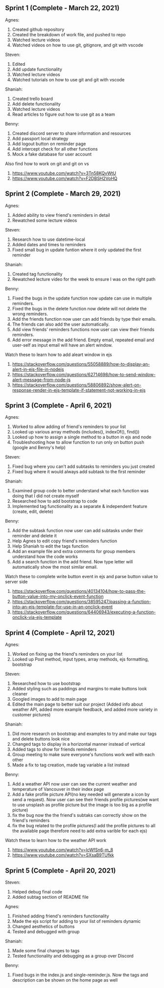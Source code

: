 ## Sprint 1 (Complete - March 22, 2021)

Agnes:
1. Created github repository
2. Created the breakdown of work file, and pushed to repo
3. Watched lecture videos
4. Watched videos on how to use git, gitignore, and git with vscode

Steven:
1. Edited 
2. Add update functionality
3. Watched lecture videos
4. Watched tutorials on how to use git and git with vscode

Shaniah:
1. Created trello board
2. Add delete functionality
3. Watched lecture videos
4. Read articles to figure out how to use git as a team

Benny:
1. Created discord server to share information and resources
2. Add passport local strategy 
3. Add logout button on reminder page 
4. Add intercept check for all other functions 
5. Mock a fake database for user account

Also find how to work on git and git on vs 
1. https://www.youtube.com/watch?v=3Tn58KQvWtU 
2. https://www.youtube.com/watch?v=F2DBSH2VoHQ


## Sprint 2 (Complete - March 29, 2021)

Agnes:
1. Added ability to view friend's reminders in detail
2. Rewatched some lecture videos

Steven:
1. Research how to use datetime-local
2. Added dates and times to reminders
3. Fixed small bug in update funtion where it only updated the first reminder

Shaniah:
1. Created tag functionality
2. Rewatched lecture video for the week to ensure I was on the right path

Benny:
1. Fixed the bugs in the update function now update can use in multiple reminders.
2. Fixed the bugs in the delete function now delete will not delete the wrong reminders.
3. Add the friends function now user can add friends by type their emails.
4.  The friends can also add the user automatically.
5. Add view friends' reminders functions now user can view their friends reminders.
6. Add error message in the add friend. Empty email, repeated email and user-self as input email will have an alert window.

Watch these to learn how to add aleart window in ejs
1. https://stackoverflow.com/questions/55058889/how-to-display-an-alert-in-ejs-file-in-nodejs
2. https://stackoverflow.com/questions/62714698/how-to-send-window-alert-message-from-node-js
3. https://stackoverflow.com/questions/58806892/show-alert-on-response-render-in-ejs-template-if-statement-not-working-in-ejs


## Sprint 3 (Complete - April 6, 2021)

Agnes:
1. Worked to allow adding of friend's reminders to your list
2. Looked up various array methods (includes(), indexOf(), find())
3. Looked up how to assign a single method to a button in ejs and node
4. Troubleshooting how to allow function to run only on button push (google and Benny's help)

Steven:
1. Fixed bug where you can't add subtasks to reminders you just created
2. Fixed bug where it would always add subtask to the first reminder

Shaniah:
1. Examined group code to better understand what each function was doing that I did not create myself
2. Researched how to add bootstrap to code
3. Implemented tag functionality as a separate & independent feature (create, edit, delete)

Benny:
1. Add the subtask function now user can add subtasks under their reminder and delete it
2. Help Agnes to edit copy friend's reminders function
3. Help Shaniah to edit the tags function
4. Add an example file and extra comments for group members understand how the code works
5. Add a search function in the add friend. Now type letter will automatically show the most similar email.

Watch these to complete write button event in ejs and parse button value to server side
1. https://stackoverflow.com/questions/40134104/how-to-pass-the-button-value-into-my-onclick-event-function
2. https://stackoverflow.com/questions/38595247/passing-a-function-into-an-ejs-template-for-use-in-an-onclick-event
3. https://stackoverflow.com/questions/64406943/executing-a-function-onclick-via-ejs-template

## Sprint 4 (Complete - April 12, 2021)

Agnes:
1. Worked on fixing up the friend's reminders on your list
2. Looked up Post method, input types, array methods, ejs formatting, bootstrap

Steven:
1. Researched how to use bootstrap
2. Added styling such as paddings and margins to make buttons look cleaner
3. Googled images to add to main page
4. Edited the main page to better suit our project (Added info about weather API, added more example feedback, and added more variety in customer pictures)

Shaniah:
1. Did more research on bootstrap and examples to try and make our tags and delete buttons look nice
2. Changed tags to display in a horizontal manner instead of vertical 
3. Added tags to show for friends reminders
4. Group meeting to make sure everyone's functions work well with each other
5. Made a fix to tag creation, made tag variable a list instead

Benny:
1. Add a weather API now user can see the current weather and temperature of Vancouver in their index page
2. Add a fake profile picture API(no key needed will generate a icon by send a request). Now user can see their friends profile pictures(we want to use unsplash as profile picture but the image is too big as a profile picture)
3. fix the bug now the the friend's subtaks can correctly show on the friend's reminders
4. fix the bug related to the profile pictures(I add the profile pictures to all the available page therefore need to add extra varible for each ejs)

Watch these to learn how to the weather API work
1. https://www.youtube.com/watch?v=lcWfSn6-m_8
2. https://www.youtube.com/watch?v=SXsaB9TUfkk

## Sprint 5 (Complete - April 20, 2021)

Steven:
1. Helped debug final code
2. Added subtag section of README file

Agnes:
1. Finished adding friend's reminders functionality
2. Made the ejs script for adding to your list of reminders dynamic
3. Changed aesthetics of buttons 
4. Tested and debugged with group

Shaniah:
1. Made some final changes to tags 
2. Tested functionality and debugging as a group over Discord

Benny:
1. Fixed bugs in the index.js and single-reminder.js. Now the tags and description can be shown on the home page as well

